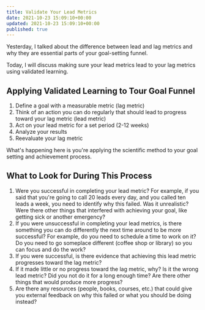 ```yaml
---
title: Validate Your Lead Metrics
date: 2021-10-23 15:09:10+00:00
updated: 2021-10-23 15:09:10+00:00
published: true
---
```


Yesterday, I talked about the difference between lead and lag metrics and why they are essential parts of your goal-setting funnel.

Today, I will discuss making sure your lead metrics lead to your lag metrics using validated learning.

## Applying Validated Learning to Tour Goal Funnel

1. Define a goal with a measurable metric (lag metric)
2. Think of an action you can do regularly that should lead to progress toward your lag metric (lead metric)
3. Act on your lead metric for a set period (2-12 weeks)
4. Analyze your results
5. Reevaluate your lag metric

What's happening here is you're applying the scientific method to your goal setting and achievement process.

## What to Look for During This Process

1. Were you successful in completing your lead metric? For example, if you said that you're going to call 20 leads every day, and you called ten leads a week, you need to identify why this failed. Was it unrealistic? Were there other things that interfered with achieving your goal, like getting sick or another emergency?
2. If you were unsuccessful in completing your lead metrics, is there something you can do differently the next time around to be more successful? For example, do you need to schedule a time to work on it? Do you need to go someplace different (coffee shop or library) so you can focus and do the work?
3. If you were successful, is there evidence that achieving this lead metric progresses toward the lag metric?
4. If it made little or no progress toward the lag metric, why? Is it the wrong lead metric? Did you not do it for a long enough time? Are there other things that would produce more progress?
5. Are there any resources (people, books, courses, etc.) that could give you external feedback on why this failed or what you should be doing instead?
